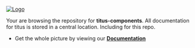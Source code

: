 [![Logo][logo-img]][docs]

Your are browsing the repository for __titus-components__. All documentation for titus is stored in a central location. Including for this repo.

- Get the whole picture by viewing our __[Documentation][docs]__

[docs]: https://nearform.github.io/titus
[logo-img]: /docs/img/logo.svg

